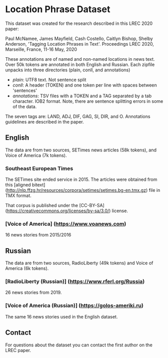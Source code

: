 # Location Phrase Dataset

This dataset was created for the research described in this LREC 2020 paper:

Paul McNamee, James Mayfield, Cash Costello, Caitlyn Bishop, Shelby
Anderson, 'Tagging Location Phrases in Text'. Proceedings LREC 2020,
Marseille, France, 11-16 May, 2020

These annotations are of named and non-named locations in news text.  Over 50k tokens are
annotated in both English and Russian.  Each zipfile unpacks into
three directories (plain, conll, and annotations)
* *plain*: UTF8 text.  Not sentence split
* *conll*: A header (TOKEN) and one token per line with spaces between 'sentences'
* *annotations*: TSV files with a TOKEN and a TAG separated by a tab
character.  IOB2 format.
Note, there are sentence splitting errors in some of the data.

The seven tags are: LAND, ADJ, DIF, GAG, SI, DIR, and O.  Annotations guidelines are described in the paper.

## English
The data are from two sources, SETimes news articles (58k tokens), and Voice of
America (7k tokens).

### Southeast European Times
The SETimes site ended service in 2015.  The articles were obtained from this [aligned bitext] (http://nlp.ffzg.hr/resources/corpora/setimes/setimes.bg-en.tmx.gz) file in TMX format.

That corpus is published under the [CC-BY-SA] (https://creativecommons.org/licenses/by-sa/3.0/) license.

### [Voice of America] (https://www.voanews.com)
16 news stories from 2015/2016

## Russian
The data are from two sources, RadioLiberty (49k tokens) and Voice of America (6k tokens).

### [RadioLiberty (Russian)] (https://www.rferl.org/Russia)
26 news stories from 2019.

### [Voice of America (Russian)] (https://golos-ameriki.ru)
The same 16 news stories used in the English dataset.

## Contact
For questions about the dataset you can contact the first author on
the LREC paper.

